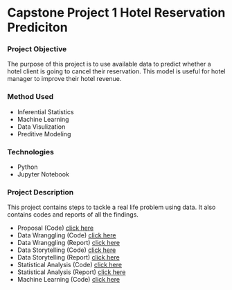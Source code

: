# Capstone Project 1 Hotel Reservation Prediciton
### Project Objective
The purpose of this project is to use available data to predict whether a hotel client is going to cancel their reservation. This model is useful for hotel manager to improve their hotel revenue.
### Method Used
* Inferential Statistics
* Machine Learning 
* Data Visulization 
* Preditive Modeling
### Technologies 
* Python 
* Jupyter Notebook
### Project Description 
This project contains steps to tackle a real life problem using data. It also contains codes and reports of all the findings.
* Proposal (Code) [click here](Capstone_1_Proposal.pdf)
* Data Wranggling (Code) [click here](https://github.com/Hantao-Lin/Capstone-Project-1-Hotel-Reservation-Prediciton/blob/master/Data%20Wrangling_final.ipynb)
* Data Wranggling (Report) [click here](Data_Wrangling.pdf)
* Data Storytelling (Code) [click here](https://github.com/Hantao-Lin/Capstone-Project-1-Hotel-Reservation-Prediciton/blob/master/Data%20Story%20Telling2.ipynb)
* Data Storytelling (Report) [click here](https://github.com/Hantao-Lin/Capstone-Project-1-Hotel-Reservation-Prediciton/blob/master/Data%20Storytelling.pdf)
* Statistical Analysis (Code) [click here](https://github.com/Hantao-Lin/Capstone-Project-1-Hotel-Reservation-Prediciton/blob/master/Statistical%20Analysis.ipynb)
* Statistical Analysis (Report) [click here](https://github.com/Hantao-Lin/Capstone-Project-1-Hotel-Reservation-Prediciton/blob/master/Statistical%20Analysis.pdf)
* Machine Learning (Code) [click here](https://github.com/Hantao-Lin/Capstone-Project-1-Hotel-Reservation-Prediciton/blob/master/Machine%20Learning.ipynb) 
